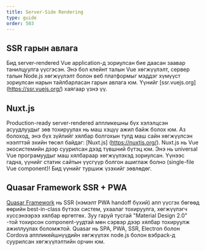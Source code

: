 ```yaml
---
title: Server-Side Rendering
type: guide
order: 503
---
```


## SSR гарын авлага

Бид server-rendered Vue application-д зориулсан бие даасан заавар танилцуулга үүсгэсэн. Энэ бол клейнт талын Vue хөгжүүлэлт, сервер талын Node.js хөгжүүлэлт болон веб платформыг мэддэг хүмүүст зориулсан нарын тайлбарласан гарын авлага юм. Үүнийг [ssr.vuejs.org] (https://ssr.vuejs.org/) хаягаар үзнэ үү.

## Nuxt.js

Production-ready server-rendered аппликешны бүх хэлэлцсэн асуудлуудыг зөв тохируулах нь маш хэцүү ажил байж болох юм. Аз болоход, энэ бүх зүйлийг хялбар болгохын тулд маш сайн хөгжүүлсэн нээлттэй эхийн төсөл байдаг: [Nuxt.js] (https://nuxtjs.org/). Nuxt.js нь Vue экосистемийн дээр суурилсан дээд түвшний бүтэц юм. Энэ нь universal Vue програмуудыг маш хялбараар хөгжүүлэхэд зориулсан. Үүнээс гадна, үүнийг статик сайтын үүсгүүр болгон ашиглаж болно (single-file Vue component)! Бид үүнийг туршиж үзэхийг зөвлөдөг.

## Quasar Framework SSR + PWA

[Quasar Framework](https://quasar.dev) нь SSR (нэмэлт PWA handoff бүхий) апп үүсгэх бөгөөд өөрийн best-in-class бүтээх систем, ухаалаг тохируулга, хөгжүүлэгч хүссэнээрээ хялбар өргөтгөх. Зуу гаруй тусгай "Material Design 2.0" -той тохирсон component-уудтай мөн сэрвэр дээр хялбар тохируулж ажиллуулах боломжтой. Quasar нь SPA, PWA, SSR, Electron болон Cordova аппликейшнүүдийн хөгжүүлэх node.js болон вэбpack-д суурилсан хөгжүүлэлтийн орчин юм.